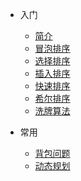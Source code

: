 
* 入门

    * [简介](/algorithm/)
    * [冒泡排序](/algorithm/bubbling)
    * [选择排序](/algorithm/select)
    * [插入排序](/algorithm/insert)
    * [快速排序](/algorithm/quick)
    * [希尔排序](/algorithm/hash)
    * [洗牌算法](/algorithm/shuffle)

* 常用
    * [背包问题](/algorithm/knapsack)
    * [动态规划](/algorithm/dynamic)